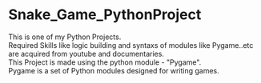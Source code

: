 # Snake_Game_PythonProject

This is one of my Python Projects.<br>Required Skills like logic building and syntaxs of modules like Pygame..etc are acquired from youtube and documentaries.<br>This Project is made using the python module - "Pygame".<br>Pygame is a set of Python modules designed for writing games.

